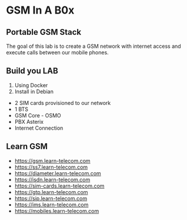 # GSM In A B0x



## Portable GSM Stack

The goal of this lab is to create a GSM network with internet access and execute calls between our mobile phones.

## Build you LAB

1. Using Docker
2. Install in Debian



- 2 SIM cards provisioned to our network
- 1 BTS
- GSM Core - OSMO
- PBX Asterix
- Internet Connection



## Learn GSM
- https://gsm.learn-telecom.com
- https://ss7.learn-telecom.com
- https://diameter.learn-telecom.com
- https://isdn.learn-telecom.com
- https://sim-cards.learn-telecom.com
- https://gtp.learn-telecom.com
- https://sip.learn-telecom.com
- https://ims.learn-telecom.com
- https://mobiles.learn-telecom.com



